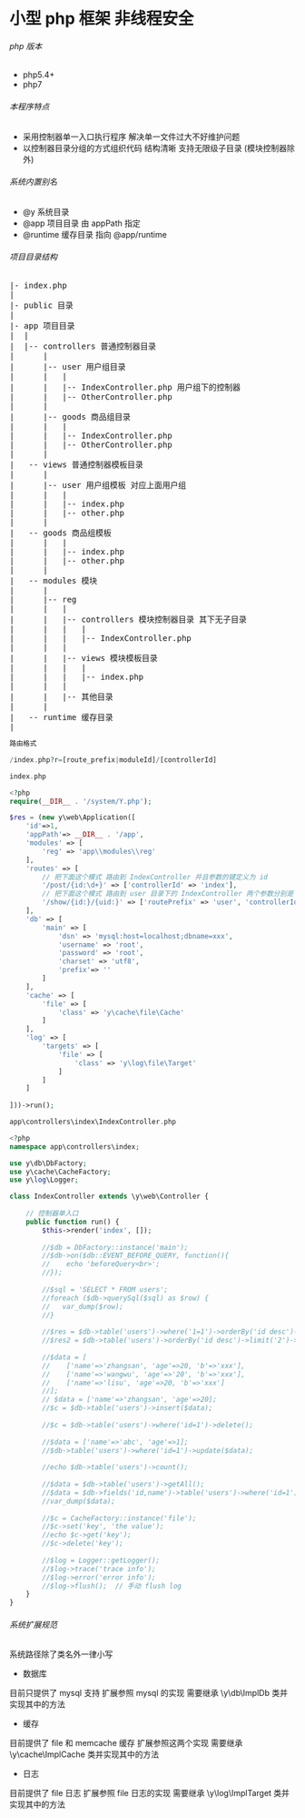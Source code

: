 # 小型 php 框架 非线程安全

###### php 版本

+ php5.4+
+ php7

###### 本程序特点

+ 采用控制器单一入口执行程序 解决单一文件过大不好维护问题
+ 以控制器目录分组的方式组织代码 结构清晰 支持无限级子目录 (模块控制器除外)

###### 系统内置别名

+ @y  系统目录
+ @app  项目目录 由 appPath 指定
+ @runtime  缓存目录 指向 @app/runtime

###### 项目目录结构

<pre>
|- index.php
|
|- public 目录
|
|- app 项目目录
|  |
|  |-- controllers 普通控制器目录
|      |
|      |-- user 用户组目录
|      |   |
|      |   |-- IndexController.php 用户组下的控制器
|      |   |-- OtherController.php
|      |
|      |-- goods 商品组目录
|      |   |
|      |   |-- IndexController.php
|      |   |-- OtherController.php
|      |
|   -- views 普通控制器模板目录
|      |
|      |-- user 用户组模板 对应上面用户组
|      |   |
|      |   |-- index.php
|      |   |-- other.php
|      |
|   -- goods 商品组模板
|      |   |
|      |   |-- index.php
|      |   |-- other.php
|      |
|   -- modules 模块
|      |
|      |-- reg
|      |   |
|      |   |-- controllers 模块控制器目录 其下无子目录
|      |   |   |
|      |   |   |-- IndexController.php
|      |   |
|      |   |-- views 模块模板目录
|      |   |   |
|      |   |   |-- index.php
|      |   |
|      |   |-- 其他目录
|      |
|   -- runtime 缓存目录
|
</pre>

```php
路由格式

/index.php?r=[route_prefix|moduleId]/[controllerId]
```

```php
index.php

<?php
require(__DIR__ . '/system/Y.php');

$res = (new y\web\Application([
	'id'=>1, 
	'appPath'=> __DIR__ . '/app',
	'modules' => [
		'reg' => 'app\\modules\\reg'
	],
    'routes' => [
        // 把下面这个模式 路由到 IndexController 并且参数的键定义为 id
        '/post/{id:\d+}' => ['controllerId' => 'index'],
        // 把下面这个模式 路由到 user 目录下的 IndexController 两个参数分别是 id uid
        '/show/{id:}/{uid:}' => ['routePrefix' => 'user', 'controllerId'=>'index']
    ],
	'db' => [
		'main' => [
			'dsn' => 'mysql:host=localhost;dbname=xxx',
			'username' => 'root',
			'password' => 'root',
			'charset' => 'utf8',
			'prefix'=> ''
		]
	],
    'cache' => [
        'file' => [
            'class' => 'y\cache\file\Cache'
        ]
    ],
    'log' => [
        'targets' => [
            'file' => [
                'class' => 'y\log\file\Target'
            ]
        ]
    ]
	
]))->run();
```

```php
app\controllers\index\IndexController.php

<?php
namespace app\controllers\index;

use y\db\DbFactory;
use y\cache\CacheFactory;
use y\log\Logger;

class IndexController extends \y\web\Controller {
	
    // 控制器单入口
	public function run() {
        $this->render('index', []);
        
		//$db = DbFactory::instance('main');
        //$db->on($db::EVENT_BEFORE_QUERY, function(){
        //    echo 'beforeQuery<br>';
        //});
        
		//$sql = 'SELECT * FROM users';
		//foreach ($db->querySql($sql) as $row) {
        //   var_dump($row);
		//}
        
        //$res = $db->table('users')->where('1=1')->orderBy('id desc')->getAll();
        //$res2 = $db->table('users')->orderBy('id desc')->limit('2')->getAll();
        
        //$data = [
        //    ['name'=>'zhangsan', 'age'=>20, 'b'=>'xxx'],
        //    ['name'=>'wangwu', 'age'=>'20', 'b'=>'xxx'],
        //    ['name'=>'lisu', 'age'=>20, 'b'=>'xxx']
        //];
        // $data = ['name'=>'zhangsan', 'age'=>20];
        //$c = $db->table('users')->insert($data);
        
        //$c = $db->table('users')->where('id=1')->delete();
        
        //$data = ['name'=>'abc', 'age'=>1];
        //$db->table('users')->where('id=1')->update($data);
        
        //echo $db->table('users')->count();
        
        //$data = $db->table('users')->getAll();
        //$data = $db->fields('id,name')->table('users')->where('id=1')->getOne();
        //var_dump($data);
        
        //$c = CacheFactory::instance('file');
        //$c->set('key', 'the value');
        //echo $c->get('key');
        //$c->delete('key');
        
        //$log = Logger::getLogger();
        //$log->trace('trace info');
        //$log->error('error info');
        //$log->flush();  // 手动 flush log
	}
}
```

###### 系统扩展规范

系统路径除了类名外一律小写

+ 数据库

目前只提供了 mysql 支持 扩展参照 mysql 的实现 需要继承 \y\db\ImplDb 类并实现其中的方法

+ 缓存

目前提供了 file 和 memcache 缓存 扩展参照这两个实现 需要继承 \y\cache\ImplCache 类并实现其中的方法

+ 日志

目前提供了 file 日志 扩展参照 file 日志的实现 需要继承 \y\log\ImplTarget 类并实现其中的方法
